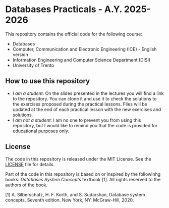 # Databases Practicals - A.Y. 2025-2026

This repository contains the official code for the following course:

- Databases
- Computer, Communication and Electronic Engineering (ICE) - English version
- Information Engineering and Computer Science Department (DISI)
- University of Trento

## How to use this repository

- *I am a student*: On the slides presented in the lectures you will find a link to the repository. You can clone it and use it to check the solutions to the exercises proposed during the practical lessons. Files will be updated at the end of each practical lesson with the new exercises and solutions.
- *I am not a student*: I am no one to prevent you from using this repository, but I would like to remind you that the code is provided for educational purposes only.

## License

The code in this repository is released under the MIT License. See the [LICENSE](LICENSE) file for details.

Part of the code in this repository is based on or inspired by the followinhg books: *Databases System Concepts* textbook [1]. All rights reserved to the authors of the book.

[1] A. Silberschatz, H. F. Korth, and S. Sudarshan, Database system concepts, Seventh edition. New York, NY: McGraw-Hill, 2020.

